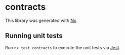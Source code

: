 # contracts

This library was generated with [Nx](https://nx.dev).

## Running unit tests

Run `nx test contracts` to execute the unit tests via [Jest](https://jestjs.io).
